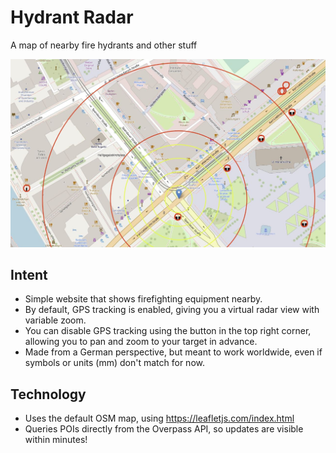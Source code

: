 # Hydrant Radar

A map of nearby fire hydrants and other stuff

![](doc/images/screenshot.jpg)

## Intent

* Simple website that shows firefighting equipment nearby.
* By default, GPS tracking is enabled, giving you a virtual radar view
with variable zoom.
* You can disable GPS tracking using the button in the top right corner,
allowing you to pan and zoom to your target in advance.
* Made from a German perspective, but meant to work worldwide, even if symbols or units (mm) don't match for now.

## Technology

* Uses the default OSM map, using https://leafletjs.com/index.html
* Queries POIs directly from the Overpass API, so updates are visible within minutes!
